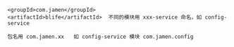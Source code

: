     <groupId>com.jamen</groupId>
    <artifactId>blife</artifactId>  不同的模块用 xxx-service 命名，如 config-service

    包名用 com.jamen.xx   如 config-service 模块 com.jamen.config
